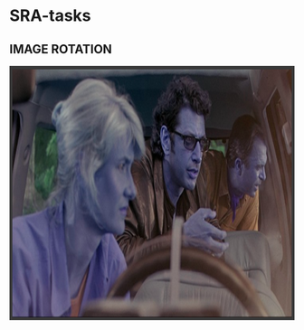 # SRA-tasks

## IMAGE ROTATION
<img width="640" height="450" src="https://github.com/purvankbhiwgade/SRA-tasks/blob/master/Image%20Rotation/original.png.png">  


